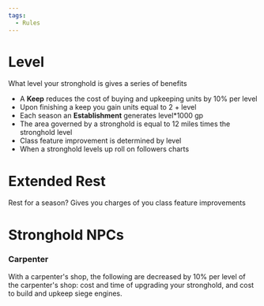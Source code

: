 ```yaml
---
tags:
  - Rules
---
```

# Level
What level your stronghold is gives a series of benefits

- A **Keep** reduces the cost of buying and upkeeping units by 10% per level
- Upon finishing a keep you gain units equal to 2 + level
- Each season an **Establishment** generates level\*1000 gp
- The area governed by a stronghold is equal to 12 miles times the stronghold level
- Class feature improvement is determined by level
- When a stronghold levels up roll on followers charts

# Extended Rest
Rest for a season? Gives you charges of you class feature improvements

# Stronghold NPCs
### Carpenter
With a carpenter's shop, the following are decreased by 10% per level of the carpenter's shop: cost and time of upgrading your stronghold, and cost to build and upkeep siege engines.